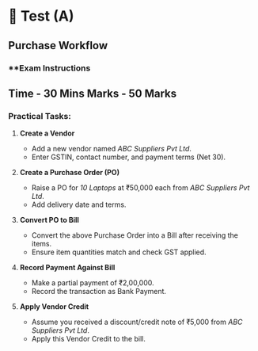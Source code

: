 # 📝 Test (A)

## **Purchase Workflow**

### **Exam Instructions
Time - **30 Mins**
Marks - **50 Marks**
---

### Practical Tasks:

1. **Create a Vendor**

   - Add a new vendor named _ABC Suppliers Pvt Ltd_.
   - Enter GSTIN, contact number, and payment terms (Net 30).

2. **Create a Purchase Order (PO)**

   - Raise a PO for _10 Laptops_ at ₹50,000 each from _ABC Suppliers Pvt Ltd_.
   - Add delivery date and terms.

3. **Convert PO to Bill**

   - Convert the above Purchase Order into a Bill after receiving the items.
   - Ensure item quantities match and check GST applied.

4. **Record Payment Against Bill**

   - Make a partial payment of ₹2,00,000.
   - Record the transaction as Bank Payment.

5. **Apply Vendor Credit**

   - Assume you received a discount/credit note of ₹5,000 from _ABC Suppliers Pvt Ltd_.
   - Apply this Vendor Credit to the bill.

